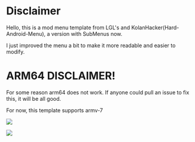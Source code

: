 # Disclaimer
Hello, this is a mod menu template from LGL's and KolanHacker(Hard-Android-Menu), a version with SubMenus now.

I just improved the menu a bit to make it more readable and easier to modify.

# ARM64 DISCLAIMER!
For some reason arm64 does not work. If anyone could pull an issue to fix this, it will be all good.

For now, this template supports armv-7


![](https://i.imgur.com/q4KTFED.jpeg)

![](https://i.imgur.com/SY6djkG.jpeg)
